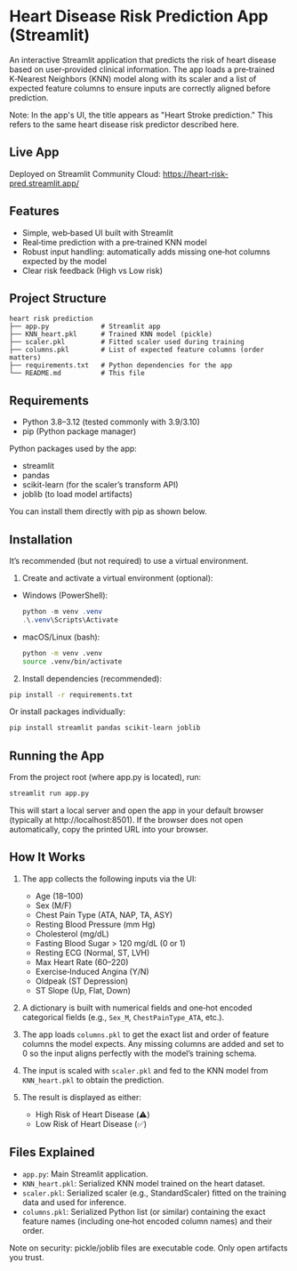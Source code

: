 # Heart Disease Risk Prediction App (Streamlit)

An interactive Streamlit application that predicts the risk of heart disease based on user‑provided clinical information. The app loads a pre‑trained K‑Nearest Neighbors (KNN) model along with its scaler and a list of expected feature columns to ensure inputs are correctly aligned before prediction.

Note: In the app's UI, the title appears as "Heart Stroke prediction." This refers to the same heart disease risk predictor described here.

## Live App
Deployed on Streamlit Community Cloud:
https://heart-risk-pred.streamlit.app/


## Features
- Simple, web‑based UI built with Streamlit
- Real‑time prediction with a pre‑trained KNN model
- Robust input handling: automatically adds missing one‑hot columns expected by the model
- Clear risk feedback (High vs Low risk)


## Project Structure
```
heart risk prediction
├── app.py             # Streamlit app
├── KNN_heart.pkl      # Trained KNN model (pickle)
├── scaler.pkl         # Fitted scaler used during training
├── columns.pkl        # List of expected feature columns (order matters)
├── requirements.txt   # Python dependencies for the app
└── README.md          # This file
```


## Requirements
- Python 3.8–3.12 (tested commonly with 3.9/3.10)
- pip (Python package manager)

Python packages used by the app:
- streamlit
- pandas
- scikit-learn (for the scaler’s transform API)
- joblib (to load model artifacts)

You can install them directly with pip as shown below.


## Installation
It’s recommended (but not required) to use a virtual environment.

1) Create and activate a virtual environment (optional):
- Windows (PowerShell):
  ```powershell
  python -m venv .venv
  .\.venv\Scripts\Activate
  ```
- macOS/Linux (bash):
  ```bash
  python -m venv .venv
  source .venv/bin/activate
  ```

2) Install dependencies (recommended):
```bash
pip install -r requirements.txt
```
Or install packages individually:
```bash
pip install streamlit pandas scikit-learn joblib
```


## Running the App
From the project root (where app.py is located), run:
```bash
streamlit run app.py
```
This will start a local server and open the app in your default browser (typically at http://localhost:8501). If the browser does not open automatically, copy the printed URL into your browser.


## How It Works
1. The app collects the following inputs via the UI:
   - Age (18–100)
   - Sex (M/F)
   - Chest Pain Type (ATA, NAP, TA, ASY)
   - Resting Blood Pressure (mm Hg)
   - Cholesterol (mg/dL)
   - Fasting Blood Sugar > 120 mg/dL (0 or 1)
   - Resting ECG (Normal, ST, LVH)
   - Max Heart Rate (60–220)
   - Exercise‑Induced Angina (Y/N)
   - Oldpeak (ST Depression)
   - ST Slope (Up, Flat, Down)

2. A dictionary is built with numerical fields and one‑hot encoded categorical fields (e.g., `Sex_M`, `ChestPainType_ATA`, etc.).

3. The app loads `columns.pkl` to get the exact list and order of feature columns the model expects. Any missing columns are added and set to 0 so the input aligns perfectly with the model’s training schema.

4. The input is scaled with `scaler.pkl` and fed to the KNN model from `KNN_heart.pkl` to obtain the prediction.

5. The result is displayed as either:
   - High Risk of Heart Disease (⚠️)
   - Low Risk of Heart Disease (✅)


## Files Explained
- `app.py`: Main Streamlit application.
- `KNN_heart.pkl`: Serialized KNN model trained on the heart dataset.
- `scaler.pkl`: Serialized scaler (e.g., StandardScaler) fitted on the training data and used for inference.
- `columns.pkl`: Serialized Python list (or similar) containing the exact feature names (including one‑hot encoded column names) and their order.

Note on security: pickle/joblib files are executable code. Only open artifacts you trust.


